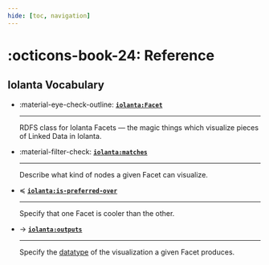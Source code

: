 ```yaml
---
hide: [toc, navigation]
---
```


# :octicons-book-24: Reference

## Iolanta Vocabulary

<div class="grid cards" markdown>

-   :material-eye-check-outline: __[`iolanta:Facet`](/Facet/)__
    
    ---
    
    RDFS class for Iolanta Facets — the magic things which visualize pieces of Linked Data in Iolanta.

-   :material-filter-check: __[`iolanta:matches`](/matches/)__
    
    ---
    
    Describe what kind of nodes a given Facet can visualize.

-   ≼ __[`iolanta:is-preferred-over`](/is-preferred-over/)__
    
    ---
    
    Specify that one Facet is cooler than the other.


-   → __[`iolanta:outputs`](/outputs/)__
    
    ---
    
    Specify the [datatype](/reference/rdf/datatype) of the visualization a given Facet produces.

</div>
